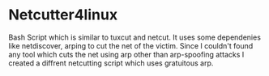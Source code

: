 # Netcutter4linux
Bash Script which is similar to tuxcut and netcut. It uses some dependenies like netdiscover, arping to cut the net of the victim.
Since I couldn't found any tool which cuts the net using arp other than arp-spoofing attacks I created a diffrent netcutting script which uses gratuitous arp.
